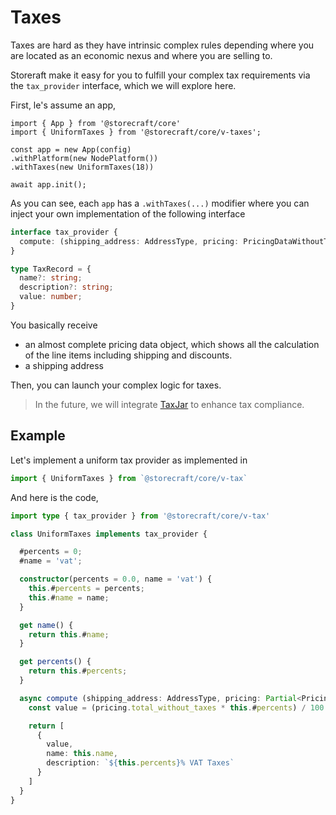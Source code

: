 # Taxes

Taxes are hard as they have intrinsic complex rules depending where you are located
as an economic nexus and where you are selling to.

Storeraft make it easy for you to fulfill your complex tax requirements via the
`tax_provider` interface, which we will explore here.

First, le's assume an app,

```ts&lines=6
import { App } from '@storecraft/core'
import { UniformTaxes } from '@storecraft/core/v-taxes';

const app = new App(config)
.withPlatform(new NodePlatform())
.withTaxes(new UniformTaxes(18))

await app.init();

```

As you can see, each `app` has a `.withTaxes(...)` modifier where you can inject your own
implementation of the following interface

```ts
interface tax_provider {
  compute: (shipping_address: AddressType, pricing: PricingDataWithoutTaxes) => Promise<TaxRecord[]>
}

type TaxRecord = {
  name?: string;
  description?: string;
  value: number;
}

```

You basically receive 
- an almost complete pricing data object, which shows all
the calculation of the line items including shipping and discounts.
- a shipping address

Then, you can launch your complex logic for taxes.

> In the future, we will integrate [TaxJar](https://developers.taxjar.com/) to enhance tax compliance.


## Example

Let's implement a uniform tax provider as implemented in 

```ts
import { UniformTaxes } from `@storecraft/core/v-tax`
```

And here is the code,

```ts
import type { tax_provider } from '@storecraft/core/v-tax'

class UniformTaxes implements tax_provider {

  #percents = 0;
  #name = 'vat';

  constructor(percents = 0.0, name = 'vat') {
    this.#percents = percents;
    this.#name = name;
  }

  get name() {
    return this.#name;
  }

  get percents() {
    return this.#percents;
  }

  async compute (shipping_address: AddressType, pricing: Partial<PricingData>) {
    const value = (pricing.total_without_taxes * this.#percents) / 100.0;

    return [
      {
        value,
        name: this.name,
        description: `${this.percents}% VAT Taxes`
      }
    ]
  }
}
```